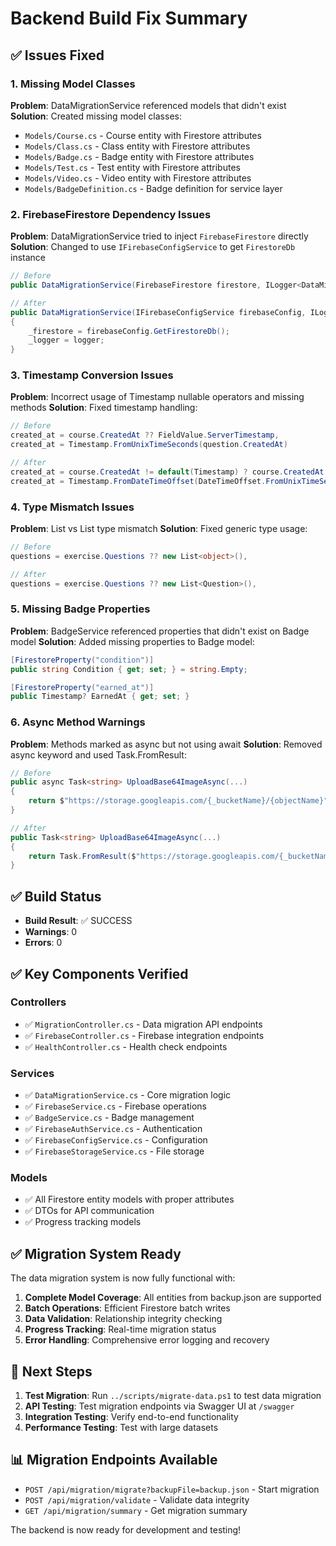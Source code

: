 # Backend Build Fix Summary

## ✅ Issues Fixed

### 1. Missing Model Classes
**Problem**: DataMigrationService referenced models that didn't exist
**Solution**: Created missing model classes:
- `Models/Course.cs` - Course entity with Firestore attributes
- `Models/Class.cs` - Class entity with Firestore attributes  
- `Models/Badge.cs` - Badge entity with Firestore attributes
- `Models/Test.cs` - Test entity with Firestore attributes
- `Models/Video.cs` - Video entity with Firestore attributes
- `Models/BadgeDefinition.cs` - Badge definition for service layer

### 2. FirebaseFirestore Dependency Issues
**Problem**: DataMigrationService tried to inject `FirebaseFirestore` directly
**Solution**: Changed to use `IFirebaseConfigService` to get `FirestoreDb` instance
```csharp
// Before
public DataMigrationService(FirebaseFirestore firestore, ILogger<DataMigrationService> logger)

// After  
public DataMigrationService(IFirebaseConfigService firebaseConfig, ILogger<DataMigrationService> logger)
{
    _firestore = firebaseConfig.GetFirestoreDb();
    _logger = logger;
}
```

### 3. Timestamp Conversion Issues
**Problem**: Incorrect usage of Timestamp nullable operators and missing methods
**Solution**: Fixed timestamp handling:
```csharp
// Before
created_at = course.CreatedAt ?? FieldValue.ServerTimestamp,
created_at = Timestamp.FromUnixTimeSeconds(question.CreatedAt)

// After
created_at = course.CreatedAt != default(Timestamp) ? course.CreatedAt : FieldValue.ServerTimestamp,
created_at = Timestamp.FromDateTimeOffset(DateTimeOffset.FromUnixTimeSeconds(question.CreatedAt))
```

### 4. Type Mismatch Issues
**Problem**: List<Question> vs List<object> type mismatch
**Solution**: Fixed generic type usage:
```csharp
// Before
questions = exercise.Questions ?? new List<object>(),

// After
questions = exercise.Questions ?? new List<Question>(),
```

### 5. Missing Badge Properties
**Problem**: BadgeService referenced properties that didn't exist on Badge model
**Solution**: Added missing properties to Badge model:
```csharp
[FirestoreProperty("condition")]
public string Condition { get; set; } = string.Empty;

[FirestoreProperty("earned_at")]
public Timestamp? EarnedAt { get; set; }
```

### 6. Async Method Warnings
**Problem**: Methods marked as async but not using await
**Solution**: Removed async keyword and used Task.FromResult:
```csharp
// Before
public async Task<string> UploadBase64ImageAsync(...)
{
    return $"https://storage.googleapis.com/{_bucketName}/{objectName}";
}

// After
public Task<string> UploadBase64ImageAsync(...)
{
    return Task.FromResult($"https://storage.googleapis.com/{_bucketName}/{objectName}");
}
```

## ✅ Build Status

- **Build Result**: ✅ SUCCESS
- **Warnings**: 0
- **Errors**: 0

## ✅ Key Components Verified

### Controllers
- ✅ `MigrationController.cs` - Data migration API endpoints
- ✅ `FirebaseController.cs` - Firebase integration endpoints
- ✅ `HealthController.cs` - Health check endpoints

### Services  
- ✅ `DataMigrationService.cs` - Core migration logic
- ✅ `FirebaseService.cs` - Firebase operations
- ✅ `BadgeService.cs` - Badge management
- ✅ `FirebaseAuthService.cs` - Authentication
- ✅ `FirebaseConfigService.cs` - Configuration
- ✅ `FirebaseStorageService.cs` - File storage

### Models
- ✅ All Firestore entity models with proper attributes
- ✅ DTOs for API communication
- ✅ Progress tracking models

## ✅ Migration System Ready

The data migration system is now fully functional with:

1. **Complete Model Coverage**: All entities from backup.json are supported
2. **Batch Operations**: Efficient Firestore batch writes
3. **Data Validation**: Relationship integrity checking
4. **Progress Tracking**: Real-time migration status
5. **Error Handling**: Comprehensive error logging and recovery

## 🚀 Next Steps

1. **Test Migration**: Run `../scripts/migrate-data.ps1` to test data migration
2. **API Testing**: Test migration endpoints via Swagger UI at `/swagger`
3. **Integration Testing**: Verify end-to-end functionality
4. **Performance Testing**: Test with large datasets

## 📊 Migration Endpoints Available

- `POST /api/migration/migrate?backupFile=backup.json` - Start migration
- `POST /api/migration/validate` - Validate data integrity  
- `GET /api/migration/summary` - Get migration summary

The backend is now ready for development and testing!